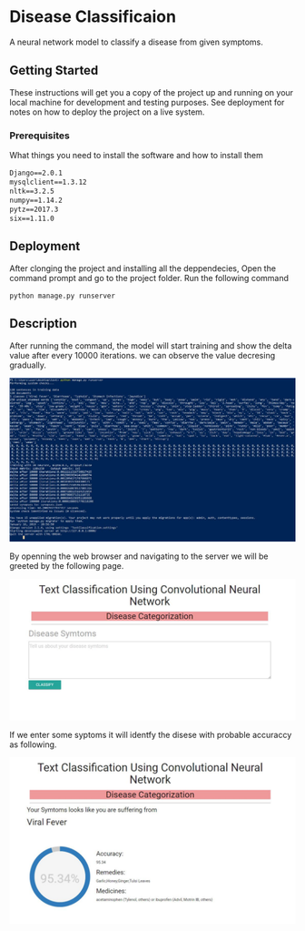 # Disease Classificaion

A neural network model to classify a disease from given symptoms.

## Getting Started

These instructions will get you a copy of the project up and running on your local machine for development and testing purposes. See deployment for notes on how to deploy the project on a live system.

### Prerequisites

What things you need to install the software and how to install them

```
Django==2.0.1
mysqlclient==1.3.12
nltk==3.2.5
numpy==1.14.2
pytz==2017.3
six==1.11.0
```

## Deployment

After clonging the project and installing all the deppendecies, Open the command prompt and go to the project folder. Run the following command
```
python manage.py runserver
```
## Description

After running the command, the model will start training and show the delta value after every 10000 iterations. we can observe the value decresing gradually.


<img src="images/Disease-catagorization-1.JPG" >

By openning the web browser and navigating to the server we will be greeted by the following page.

<img src="images/Disease-catagorization-2.JPG" >

If we enter some syptoms it will identfy the disese with probable accuraccy as following.

<img src="images/Disease-catagorization-3.JPG" >
